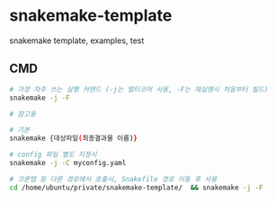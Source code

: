 # snakemake-template

snakemake template, examples, test

## CMD

```sh
# 가장 자주 쓰는 실행 커맨드 (-j는 멀티코어 사용, -F는 재실행시 처음부터 빌드)
snakemake -j -F
```

```sh
# 참고용

# 기본
snakemake {대상파일(최종결과물 이름)}

# config 파일 별도 지정시
snakemake -j -C myconfig.yaml

# 크론탭 등 다른 경로에서 호출시, Snakefile 경로 이동 후 사용
cd /home/ubuntu/private/snakemake-template/  && snakemake -j -F
```
